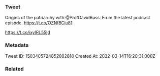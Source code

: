 ### Tweet
Origins of the patriarchy with @ProfDavidBuss. From the latest podcast episode. https://t.co/OZNf8Ciu81

https://t.co/ixyIRL55jd

### Metadata
Tweet ID: 1503405724852002818
Created At: 2022-03-14T16:20:31.000Z

### Related

